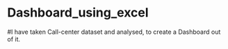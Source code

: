 # Dashboard_using_excel
#I have taken Call-center dataset and analysed, to create a Dashboard out of it. 
